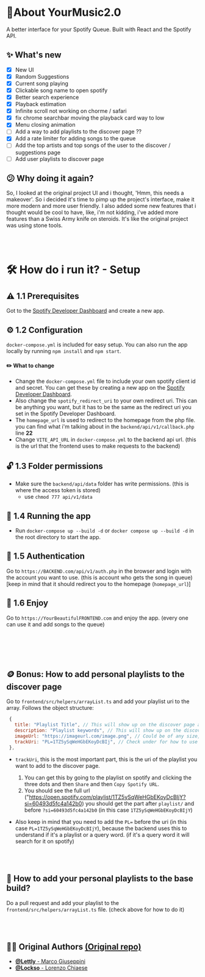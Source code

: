 
# 📃About **YourMusic2.0**
A better interface for your Spotify Queue. Built with React and the Spotify API.

##  ✨ What's new 
- [x] New UI
- [X] Random Suggestions
- [X] Current song playing
- [X] Clickable song name to open spotify
- [X] Better search experience
- [X] Playback estimation
- [x] Infinite scroll not working on chorme / safari
- [X] fix chrome searchbar moving the playback card way to low 
- [X] Menu closing animation
- [ ] Add a way to add playlists to the discover page ??
- [x] Add a rate limiter for adding songs to the queue
- [ ] Add the top artists and top songs of the user to the discover / suggestions page
- [ ] Add user playlists to discover page

## 😕 Why doing it again?
So, I looked at the original project UI and i thought, 'Hmm, this needs a makeover'. So i decided it's time to pimp up the project's interface, make it more modern and more user friendly. I also added some new features that i thought would be cool to have, like, i'm not kidding, i've added more features than a Swiss Army knife on steroids. It's like the original project was using stone tools.

<br/><br/>

# 🛠️ How do i run it? - Setup
## ⚠️ 1.1 Prerequisites
Got to the [Spotify Developer Dashboard](https://developer.spotify.com/dashboard/applications) and create a new app.

## ⚙️ 1.2 Configuration
`docker-compose.yml` is included for easy setup. You can also run the app locally by running `npm install` and `npm start`.

#### ✏️ What to change
- Change the `docker-compose.yml` file to include your own spotify client id and secret. You can get these by creating a new app on the [Spotify Developer Dashboard](https://developer.spotify.com/dashboard/applications).
- Also change the `spotify_redirect_uri` to your own redirect uri. This can be anything you want, but it has to be the same as the redirect uri you set in the Spotify Developer Dashboard.
- The `homepage_url` is used to redirect to the homepage from the php file.
you can find what i'm talking about in the `backend/api/v1/callback.php` line **22**
- Change `VITE_API_URL` in `docker-compose.yml` to the backend api url. (this is the url that the frontend uses to make requests to the backend)

## 🔓 1.3 Folder permissions
- Make sure the `backend/api/data` folder has write permissions. (this is where the access token is stored)
  - use `chmod 777 api/v1/data` 
  

## 🛫 1.4 Running the app
- Run `docker-compose up --build -d` or ``docker compose up --build -d`` in the root directory to start the app.   

## 👮 1.5 Authentication
Go to `https://BACKEND.com/api/v1/auth.php` in the browser and login with the account you want to use. (this is account who gets the song in queue) [keep in mind that it should redirect you to the homepage (`homepage_url`)]

## 🎉 1.6 Enjoy
Go to `https://YourBeautifulFRONTEND.com` and enjoy the app. (every one can use it and add songs to the queue)   

<br/>

<br/><br/>

## 🪙 Bonus: How to add personal playlists to the discover page   
Go to `frontend/src/helpers/arrayList.ts` and add your playlist uri to the array. Follows the object structure:
 ```javascript
  {
    title: "Playlist Title", // This will show up on the discover page and in the title of the page
    description: "Playlist keywords", // This will show up on the discover page (keep it short max 4/5 words)
    imageUrl: "https://imageurl.com/image.png", // Could be of any size, but keep it square (should be self explanatory what this is and where it shows up) 
    trackUri: "PL=1TZ5ySqWeHGbEKoyDcBIj", // Check under for how to use it
  },
  ```   
  - `trackUri`, this is the most important part, this is the uri of the playlist you want to add to the discover page. 
     1. You can get this by going to the playlist on spotify and clicking the three dots and then `Share` and then `Copy Spotify URL`. 
     2. You should see the full url ("https://open.spotify.com/playlist/1TZ5ySqWeHGbEKoyDcBIjY?si=60493d5fc4a142b0)
    you should get the part after `playlist/` and before `?si=60493d5fc4a142b0` (in this case `1TZ5ySqWeHGbEKoyDcBIjY`)




  - Also keep in mind that you need to add the `PL=` before the uri (in this case `PL=1TZ5ySqWeHGbEKoyDcBIjY`), because the backend uses this to understand if it's a playlist or a query word. (if it's a query word it will search for it on spotify)


<br/><br/>


## 🎷 How to add your personal playlists to the base build?
Do a pull request and add your playlist to the `frontend/src/helpers/arrayList.ts` file. (check above for how to do it)

<br/><br/>

## 🧑‍🔬 Original Authors [(Original repo)](https://github.com/Lettly/YourMusic)
- [ **@Lettly** - Marco Giuseppini ](https://github.com/Lettly)
- [**@Lockso** - Lorenzo Chiaese](https://github.com/Lockso)


 
